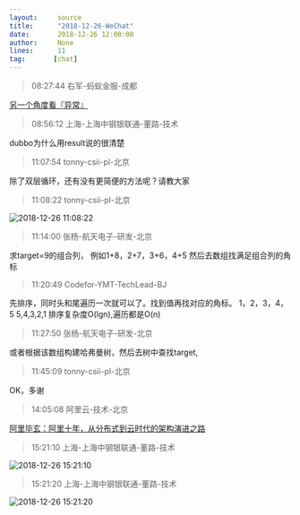 ```yaml
---
layout:     source 
title:      "2018-12-26-WeChat"
date:       2018-12-26 12:00:00
author:     None
lines:      11 
tag:       [chat]
---
```

> 08:27:44  右军-蚂蚁金服-成都  
   
[另一个角度看『异常』
](http://mp.weixin.qq.com/s?__biz=MzIxMzEzMjM5NQ==&amp;amp;amp;mid=2651030990&amp;amp;amp;idx=1&amp;amp;amp;sn=a8890bbabf329eb0864c446bd4b030cf&amp;amp;amp;chksm=8c4c50cabb3bd9dcbd5801de9704e0df29893b8e253c6d213338abce4f3276741d2441cc660d&amp;amp;amp;mpshare=1&amp;amp;amp;scene=1&amp;amp;amp;srcid=1226KAWqCi9A8w2tg023Gavh#rd)  
   
> 08:56:12  上海-上海中钢银联通-董路-技术  
   
dubbo为什么用result说的很清楚  
   
> 11:07:54  tonny-csii-pl-北京  
   
除了双层循环，还有没有更简便的方法呢？请教大家  
   
> 11:08:22  tonny-csii-pl-北京  
   
![2018-12-26 11:08:22](http://static.cocolian.cn/img/20181226_110822.png) 
   
> 11:14:00  张杨-航天电子-研发-北京  
   
求target=9的组合列， 例如1+8，2+7，3+6，4+5 然后去数组找满足组合列的角标  
   
> 11:20:49  Codefor-YMT-TechLead-BJ  
   
先排序，同时头和尾遍历一次就可以了。找到值再找对应的角标。  1，2，3，4，5 5,4,3,2,1 排序复杂度O(lgn),遍历都是O(n)  
   
> 11:27:50  张杨-航天电子-研发-北京  
   
或者根据该数组构建哈弗曼树，然后去树中查找target,  
   
> 11:45:09  tonny-csii-pl-北京  
   
OK，多谢  
   
> 14:05:08  阿里云-技术-北京  
   
[阿里毕玄：阿里十年，从分布式到云时代的架构演进之路
](http://mp.weixin.qq.com/s?__biz=MzA5MDYwNzM4Nw==&amp;amp;amp;mid=2650754607&amp;amp;amp;idx=1&amp;amp;amp;sn=0b227123f5c45b6aa97aef243012c2b5&amp;amp;amp;chksm=8802f45bbf757d4d5a4a3d12010a63cf664d6e0316663cbe165362bb8ad9823966f6a59a33e5&amp;amp;amp;scene=0&amp;amp;amp;xtrack=1#rd)  
   
> 15:21:10  上海-上海中钢银联通-董路-技术  
   
![2018-12-26 15:21:10](http://static.cocolian.cn/img/20181226_152110.png) 
   
> 15:21:20  上海-上海中钢银联通-董路-技术  
   
![2018-12-26 15:21:20](http://static.cocolian.cn/img/20181226_152120.png) 
   
